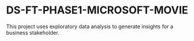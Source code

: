 # DS-FT-PHASE1-MICROSOFT-MOVIE
This project uses exploratory data analysis to generate insights for a business stakeholder.
